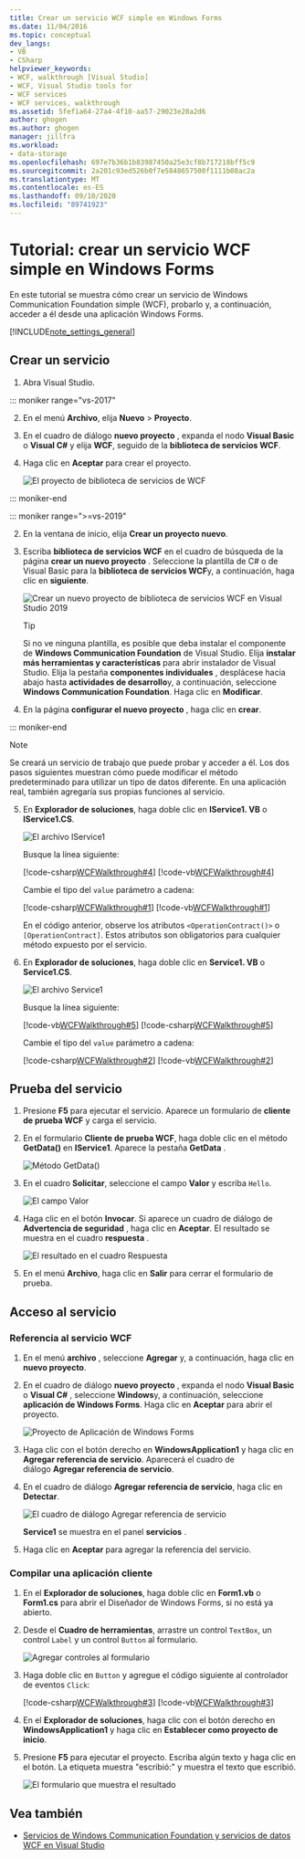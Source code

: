 ```yaml
---
title: Crear un servicio WCF simple en Windows Forms
ms.date: 11/04/2016
ms.topic: conceptual
dev_langs:
- VB
- CSharp
helpviewer_keywords:
- WCF, walkthrough [Visual Studio]
- WCF, Visual Studio tools for
- WCF services
- WCF services, walkthrough
ms.assetid: 5fef1a64-27a4-4f10-aa57-29023e28a2d6
author: ghogen
ms.author: ghogen
manager: jillfra
ms.workload:
- data-storage
ms.openlocfilehash: 697e7b36b1b83987450a25e3cf8b717218bff5c9
ms.sourcegitcommit: 2a201c93ed526b0f7e5848657500f1111b08ac2a
ms.translationtype: MT
ms.contentlocale: es-ES
ms.lasthandoff: 09/10/2020
ms.locfileid: "89741923"
---
```

# <a name="walkthrough-create-a-simple-wcf-service-in-windows-forms"></a>Tutorial: crear un servicio WCF simple en Windows Forms

En este tutorial se muestra cómo crear un servicio de Windows Communication Foundation simple (WCF), probarlo y, a continuación, acceder a él desde una aplicación Windows Forms.

[!INCLUDE[note_settings_general](../data-tools/includes/note_settings_general_md.md)]

## <a name="create-a-service"></a>Crear un servicio

1. Abra Visual Studio.

::: moniker range="vs-2017"

2. En el menú **Archivo**, elija **Nuevo** > **Proyecto**.

3. En el cuadro de diálogo **nuevo proyecto** , expanda el nodo **Visual Basic** o **Visual C#** y elija **WCF**, seguido de la **biblioteca de servicios WCF**.

4. Haga clic en **Aceptar** para crear el proyecto.

   ![El proyecto de biblioteca de servicios de WCF](../data-tools/media/wcf1.png)

::: moniker-end

::: moniker range=">=vs-2019"

2. En la ventana de inicio, elija **Crear un proyecto nuevo**.

3. Escriba **biblioteca de servicios WCF** en el cuadro de búsqueda de la página **crear un nuevo proyecto** . Seleccione la plantilla de C# o de Visual Basic para la **biblioteca de servicios WCF**y, a continuación, haga clic en **siguiente**.

   ![Crear un nuevo proyecto de biblioteca de servicios WCF en Visual Studio 2019](media/vs-2019/create-new-wcf-service-library.png)

   > [!TIP]
   > Si no ve ninguna plantilla, es posible que deba instalar el componente de **Windows Communication Foundation** de Visual Studio. Elija **instalar más herramientas y características** para abrir instalador de Visual Studio. Elija la pestaña **componentes individuales** , desplácese hacia abajo hasta **actividades de desarrollo**y, a continuación, seleccione **Windows Communication Foundation**. Haga clic en **Modificar**.

4. En la página **configurar el nuevo proyecto** , haga clic en **crear**.

::: moniker-end

   > [!NOTE]
   > Se creará un servicio de trabajo que puede probar y acceder a él. Los dos pasos siguientes muestran cómo puede modificar el método predeterminado para utilizar un tipo de datos diferente. En una aplicación real, también agregaría sus propias funciones al servicio.

5. En **Explorador de soluciones**, haga doble clic en **IService1. VB** o **IService1.CS**.

   ![El archivo IService1](../data-tools/media/wcf2.png)

   Busque la línea siguiente:

   [!code-csharp[WCFWalkthrough#4](../data-tools/codesnippet/CSharp/walkthrough-creating-a-simple-wcf-service-in-windows-forms_1.cs)]
   [!code-vb[WCFWalkthrough#4](../data-tools/codesnippet/VisualBasic/walkthrough-creating-a-simple-wcf-service-in-windows-forms_1.vb)]

   Cambie el tipo del `value` parámetro a cadena:

   [!code-csharp[WCFWalkthrough#1](../data-tools/codesnippet/CSharp/walkthrough-creating-a-simple-wcf-service-in-windows-forms_2.cs)]
   [!code-vb[WCFWalkthrough#1](../data-tools/codesnippet/VisualBasic/walkthrough-creating-a-simple-wcf-service-in-windows-forms_2.vb)]

   En el código anterior, observe los atributos `<OperationContract()>` o `[OperationContract]`. Estos atributos son obligatorios para cualquier método expuesto por el servicio.

6. En **Explorador de soluciones**, haga doble clic en **Service1. VB** o **Service1.CS**.

   ![El archivo Service1](../data-tools/media/wcf3.png)

   Busque la línea siguiente:

   [!code-vb[WCFWalkthrough#5](../data-tools/codesnippet/VisualBasic/walkthrough-creating-a-simple-wcf-service-in-windows-forms_3.vb)]
   [!code-csharp[WCFWalkthrough#5](../data-tools/codesnippet/CSharp/walkthrough-creating-a-simple-wcf-service-in-windows-forms_3.cs)]

   Cambie el tipo del `value` parámetro a cadena:

   [!code-csharp[WCFWalkthrough#2](../data-tools/codesnippet/CSharp/walkthrough-creating-a-simple-wcf-service-in-windows-forms_4.cs)]
   [!code-vb[WCFWalkthrough#2](../data-tools/codesnippet/VisualBasic/walkthrough-creating-a-simple-wcf-service-in-windows-forms_4.vb)]

## <a name="test-the-service"></a>Prueba del servicio

1. Presione **F5** para ejecutar el servicio. Aparece un formulario de **cliente de prueba WCF** y carga el servicio.

2. En el formulario **Cliente de prueba WCF**, haga doble clic en el método **GetData()** en **IService1**. Aparece la pestaña **GetData** .

     ![Método GetData&#40;&#41; ](../data-tools/media/wcf4.png)

3. En el cuadro **Solicitar**, seleccione el campo **Valor** y escriba `Hello`.

     ![El campo Valor](../data-tools/media/wcf5.png)

4. Haga clic en el botón **Invocar**. Si aparece un cuadro de diálogo de **Advertencia de seguridad** , haga clic en **Aceptar**. El resultado se muestra en el cuadro **respuesta** .

     ![El resultado en el cuadro Respuesta](../data-tools/media/wcf6.png)

5. En el menú **Archivo**, haga clic en **Salir** para cerrar el formulario de prueba.

## <a name="access-the-service"></a>Acceso al servicio

### <a name="reference-the-wcf-service"></a>Referencia al servicio WCF

1. En el menú **archivo** , seleccione **Agregar** y, a continuación, haga clic en **nuevo proyecto**.

2. En el cuadro de diálogo **nuevo proyecto** , expanda el nodo **Visual Basic** o **Visual C#** , seleccione **Windows**y, a continuación, seleccione **aplicación de Windows Forms**. Haga clic en **Aceptar** para abrir el proyecto.

     ![Proyecto de Aplicación de Windows Forms](../data-tools/media/wcf7.png)

3. Haga clic con el botón derecho en **WindowsApplication1** y haga clic en **Agregar referencia de servicio**. Aparecerá el cuadro de diálogo **Agregar referencia de servicio**.

4. En el cuadro de diálogo **Agregar referencia de servicio**, haga clic en **Detectar**.

     ![El cuadro de diálogo Agregar referencia de servicio](../data-tools/media/wcf8.png)

     **Service1** se muestra en el panel **servicios** .

5. Haga clic en **Aceptar** para agregar la referencia del servicio.

### <a name="build-a-client-application"></a>Compilar una aplicación cliente

1. En el **Explorador de soluciones**, haga doble clic en **Form1.vb** o **Form1.cs** para abrir el Diseñador de Windows Forms, si no está ya abierto.

2. Desde el **Cuadro de herramientas**, arrastre un control `TextBox`, un control `Label` y un control `Button` al formulario.

     ![Agregar controles al formulario](../data-tools/media/wcf9.png)

3. Haga doble clic en `Button` y agregue el código siguiente al controlador de eventos `Click`:

     [!code-csharp[WCFWalkthrough#3](../data-tools/codesnippet/CSharp/walkthrough-creating-a-simple-wcf-service-in-windows-forms_5.cs)]
     [!code-vb[WCFWalkthrough#3](../data-tools/codesnippet/VisualBasic/walkthrough-creating-a-simple-wcf-service-in-windows-forms_5.vb)]

4. En el **Explorador de soluciones**, haga clic con el botón derecho en **WindowsApplication1** y haga clic en **Establecer como proyecto de inicio**.

5. Presione **F5** para ejecutar el proyecto. Escriba algún texto y haga clic en el botón. La etiqueta muestra "escribió:" y muestra el texto que escribió.

     ![El formulario que muestra el resultado](../data-tools/media/wcf10.png)

## <a name="see-also"></a>Vea también

- [Servicios de Windows Communication Foundation y servicios de datos WCF en Visual Studio](../data-tools/windows-communication-foundation-services-and-wcf-data-services-in-visual-studio.md)
